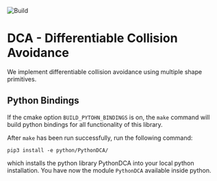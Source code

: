 ![Build](https://github.com/SimiPro/DCA/actions/workflows/build.yml/badge.svg?branch=master)

# DCA - Differentiable Collision Avoidance

We implement differentiable collision avoidance using multiple shape primitives.

## Python Bindings
If the cmake option `BUILD_PYTOHN_BINDINGS` is on, the `make` command will build python bindings for all functionality of this library.

After `make` has been run successfully, run the following command:

```pip3 install -e python/PythonDCA/```

which installs the python library PythonDCA into your local python installation. You have now the module `PythonDCA` available inside python.